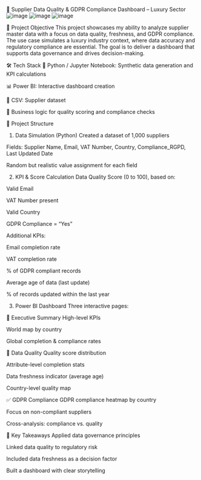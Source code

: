 🧾 Supplier Data Quality & GDPR Compliance Dashboard – Luxury Sector
![image](https://github.com/user-attachments/assets/59b164ec-01dc-409c-af15-aa1e468227d1)
![image](https://github.com/user-attachments/assets/29506273-5598-4af4-9309-7167023e15f0)
![image](https://github.com/user-attachments/assets/89d1baaa-12a0-4a9b-bb2d-c1af971ba947)

📌 Project Objective
This project showcases my ability to analyze supplier master data with a focus on data quality, freshness, and GDPR compliance.
The use case simulates a luxury industry context, where data accuracy and regulatory compliance are essential. The goal is to deliver a dashboard that supports data governance and drives decision-making.

🛠️ Tech Stack
🐍 Python / Jupyter Notebook: Synthetic data generation and KPI calculations

📊 Power BI: Interactive dashboard creation

💾 CSV: Supplier dataset

🧠 Business logic for quality scoring and compliance checks

🧱 Project Structure
1. Data Simulation (Python)
Created a dataset of 1,000 suppliers

Fields: Supplier Name, Email, VAT Number, Country, Compliance_RGPD, Last Updated Date

Random but realistic value assignment for each field

2. KPI & Score Calculation
Data Quality Score (0 to 100), based on:

Valid Email

VAT Number present

Valid Country

GDPR Compliance = “Yes”

Additional KPIs:

Email completion rate

VAT completion rate

% of GDPR compliant records

Average age of data (last update)

% of records updated within the last year

3. Power BI Dashboard
Three interactive pages:

🧭 Executive Summary
High-level KPIs

World map by country

Global completion & compliance rates

🧪 Data Quality
Quality score distribution

Attribute-level completion stats

Data freshness indicator (average age)

Country-level quality map

✅ GDPR Compliance
GDPR compliance heatmap by country

Focus on non-compliant suppliers

Cross-analysis: compliance vs. quality

🎯 Key Takeaways
Applied data governance principles

Linked data quality to regulatory risk

Included data freshness as a decision factor

Built a dashboard with clear storytelling

